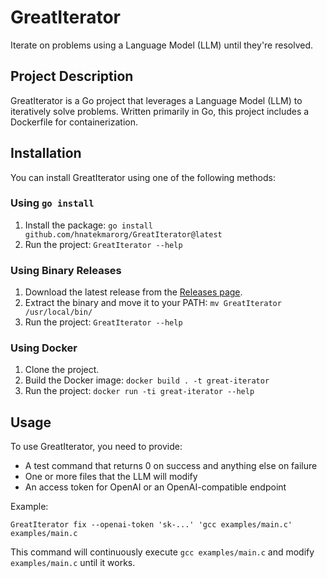 **GreatIterator**
================

Iterate on problems using a Language Model (LLM) until they're resolved.

**Project Description**
---------------

GreatIterator is a Go project that leverages a Language Model (LLM) to iteratively solve problems. Written primarily in Go, this project includes a Dockerfile for containerization.

**Installation**
-------------

You can install GreatIterator using one of the following methods:

### Using `go install`

1. Install the package: `go install github.com/hnatekmarorg/GreatIterator@latest`
2. Run the project: `GreatIterator --help`

### Using Binary Releases

1. Download the latest release from the [Releases page](https://github.com/hnatekmarorg/GreatIterator/releases).
2. Extract the binary and move it to your PATH: `mv GreatIterator /usr/local/bin/`
3. Run the project: `GreatIterator --help`

### Using Docker

1. Clone the project.
2. Build the Docker image: `docker build . -t great-iterator`
3. Run the project: `docker run -ti great-iterator --help`

**Usage**
-----

To use GreatIterator, you need to provide:

* A test command that returns 0 on success and anything else on failure
* One or more files that the LLM will modify
* An access token for OpenAI or an OpenAI-compatible endpoint

Example:
```
GreatIterator fix --openai-token 'sk-...' 'gcc examples/main.c' examples/main.c
```
This command will continuously execute `gcc examples/main.c` and modify `examples/main.c` until it works.
